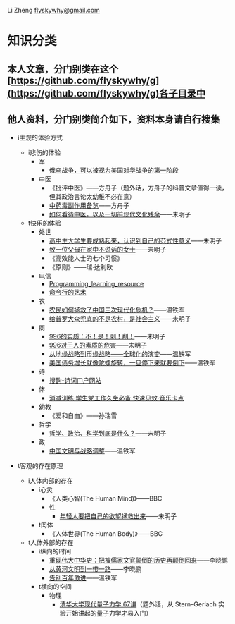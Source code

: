Li Zheng <flyskywhy@gmail.com>

# 知识分类

## 本人文章，分门别类在这个[https://github.com/flyskywhy/g](https://github.com/flyskywhy/g)各子目录中

## 他人资料，分门别类简介如下，资料本身请自行搜集

- i主观的体验方式
	- i悲伤的体验
		- 军
			- [俄乌战争，可以被视为美国对华战争的第一阶段](https://www.bilibili.com/video/BV19G411L7Zm/)
		- 中医
			- 《批评中医》——方舟子（题外话，方舟子的科普文章值得一读，但其政治言论太幼稚不必在意）
			- [中药毒副作用备览](https://www.douban.com/group/topic/4182073/)——方舟子
			- [如何看待中医，以及一切前现代文化残余](https://www.bilibili.com/video/BV1Ed4y1N7mh/)——未明子
	 - t快乐的体验
		- 处世
			- [高中生大学生要成熟起来，认识到自己的范式性意义](https://www.bilibili.com/video/BV13e4y1e7ss/)——未明子
			- [致一位父母在家中不说话的女士](https://www.bilibili.com/video/BV1ud4y1g7HN/)——未明子
			- 《高效能人士的七个习惯》
			- 《原则》——瑞·达利欧
		- 电信
			- [Programming_learning_resource](https://github.com/shihyu/Programming_learning_resource)
			- [命令行的艺术](https://github.com/jlevy/the-art-of-command-line/blob/master/README-zh.md)
		- 农
			- [农民如何拯救了中国三次现代化危机？](https://www.bilibili.com/video/BV1fr4y1L7E9/)——温铁军
			- [给普罗大众兜底的不是农村，是社会主义](https://www.bilibili.com/video/BV1FW4y1771p/)——未明子
		- 商
			- [996的实质：不！是！剥！削！](https://space.bilibili.com/23191782/)——未明子
			- [996对于人的素质的危害](https://www.bilibili.com/video/BV1Pq4y1x7fi/)——未明子
			- [从地缘战略到币缘战略——全球化的演变](https://www.bilibili.com/video/BV1pL411F7XS/)——温铁军
			- [美国债务增长就像陀螺旋转，一旦停下来就要倒下](https://www.bilibili.com/video/BV1he4y1e7FS/)——温铁军
		- 诗
			- [搜韵-诗词门户网站](https://sou-yun.cn/)
		- 体
			- [消减训练·学生党工作久坐必备·快速见效·音乐卡点](https://www.bilibili.com/video/BV1gy4y1J7Bg/)
		- 幼教
			- 《爱和自由》——孙瑞雪
		- 哲学
			- [哲学、政治、科学到底是什么？](https://www.bilibili.com/video/BV1Jt4y1w71y/)——未明子
		- 政
			- [中国文明与战略调整](https://www.bilibili.com/video/BV1VQ4y1y79r/)——温铁军

- t客观的存在原理
	- i人体内部的存在
		- i心灵
			- 《人类心智(The Human Mind)》——BBC
			- 性
				- [年轻人要把自己的欲望拯救出来](https://www.bilibili.com/video/BV1WK411U7Mr/)——未明子
		- t肉体
			- 《人体世界(The Human Body)》——BBC
	- t人体外部的存在
		- i纵向的时间
			- [重现伟大中华史：把被儒家文官颠倒的历史再颠倒回来](http://www.xinfajia.net/15955.html)——李晓鹏
			- [从黄河文明到一带一路](http://mp.weixin.qq.com/mp/homepage?__biz=MjM5MzY0ODgyNg==&hid=1&sn=61e04d7a48852fd9b70e452649d829e3&scene=18#wechat_redirect)——李晓鹏
			- [告别百年激进](https://www.bilibili.com/video/BV1p64y1Y7aa/)——温铁军
		- t横向的空间
			- 物理
				- [清华大学现代量子力学 67讲](https://www.bilibili.com/video/BV1up411R7Hg/)（题外话，从 Stern–Gerlach 实验开始讲起的量子力学才易入门）
